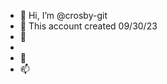 - 👋 Hi, I’m @crosby-git
- 👀 This account created 09/30/23
- 🌱 
- 
- 💞️
- 📫 

<!---
Created account Saturday, September 30, 2023
Interested in PRIVATE and not public repository

